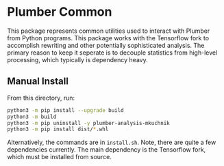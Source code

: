 # Plumber Common

This package represents common utilities used to interact with Plumber from
Python programs. This package works with the Tensorflow fork to accomplish
rewriting and other potentially sophisticated analysis. The primary reason to
keep it seperate is to decouple statistics from high-level processing, which
typically is dependency heavy.

## Manual Install
From this directory, run:
```bash
python3 -m pip install --upgrade build
python3 -m build
python3 -m pip uninstall -y plumber-analysis-mkuchnik
python3 -m pip install dist/*.whl
```

Alternatively, the commands are in `install.sh`.
Note, there are quite a few dependencies currently. The main dependency is the
Tensorflow fork, which must be installed from source.
